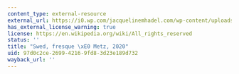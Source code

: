 ```yaml
---
content_type: external-resource
external_url: https://i0.wp.com/jacquelinemhadel.com/wp-content/uploads/2020/05/img_5651.jpg?resize=760%2C760&ssl=1
has_external_license_warning: true
license: https://en.wikipedia.org/wiki/All_rights_reserved
status: ''
title: "Swed, fresque \xE0 Metz, 2020"
uid: 97d0c2ce-2699-4216-9fd8-3d23e189d732
wayback_url: ''
---
```

